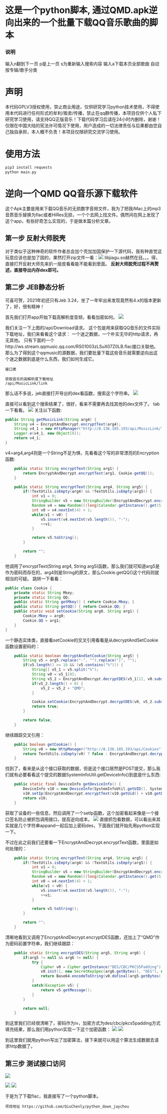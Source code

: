 # 这是一个python脚本, 通过QMD.apk逆向出来的一个批量下载QQ音乐歌曲的脚本
### 说明
输入n翻到下一页 
p是上一页 
s为重新输入搜索内容 
输入a下载本页全部歌曲 自动按专辑/歌手分类

# 声明
本代码GPLV3授权使用，禁止商业用途，仅供研究学习python技术使用，不得使用本代码进行任何形式的牟利/贩卖/传播，禁止在qq群传播，本项目仅供个人私下研究学习使用，请支持QQ正版音乐！下载代码学习后请在24小时内删除，谢谢！
仅限在中国大陆的宪法许可情况下使用，用户造成的一切法律责任与后果都由您自己独自承担，本人概不负责！本项目仅限研究交流学习使用。
# 使用方法
```python
pip3 install requests
python main.py
```

# 逆向一个QMD QQ音乐源下载软件
这个Apk主要是用来下载QQ音乐的无损数字音频文件，我为了把我iMac上的mp3音质音乐替换为flac或者HiRes无损，一个个去网上找文件。偶然间在网上发现了这个app，有些好奇怎么实现的，于是做本篇分析文章。

## 第一步 反射大师脱壳
对于类似于这种神奇的软件作者总会加个壳加加固保护一下源代码，我有种直觉这玩意应该也是加了固的，果然打开zip文件一看：![](media/16589902696730/16589910239841.png)
libjiagu.so赫然在目。。。得，直接打开反射大师先来扒一层皮看看能不能看到里面。
**反射大师脱壳过程不再赘述，直接导出内存dex即可。**

## 第二步 JEB静态分析
可喜可贺，2021年初还只有Jeb 3.24，坐了一年牢出来发现竟然有4.x的版本更新了，好，很有精神！

首先我们打开app开始下载高解析度音频，看看加密如何。
![](media/16589902696730/16589915329732.jpg)

我们关注一下上图的/api/Download请求。
这个包是用来获取QQ音乐的文件实际下载地址，我们来看看这个请求：
一个迷之数据，一个朴实无华的http请求，再无其他。
只有下面的一个http://ws.stream.qqmusic.qq.com/RS01003zLSuX07Z0LB.flac接口关联他。那么为了得到这个qqmusic的源数据，我们要批量下载这些音乐就需要逆向出这个迷之数据到底是什么东西，我们如何生成它。

```
接口表

获取音乐的高解析度下载地址
/api/MusicLink/link
```

那么话不多说，jeb直接打开导出的dex看函数，搜索这个字符串。
![](media/16589902696730/16589918835312.jpg)

直接可以看到这个搜索结果了，很好，看来不需要再去找其他的dex文件了。
tab一下看看。
![](media/16589902696730/16589919873070.jpg)
关注以下函数:
```java
public String getMusicLink(String arg4) {
    String v4 = EncryptAndDecrypt.encryptText(arg4);
    String v4_1 = new HttpManager("http://8.136.185.193/api/MusicLink/link").postDataWithResult("\"" + v4 + "\"");
    Logger.e(v4_1, new Object[0]);
    return v4_1;
}
```
v4=arg4,arg4则是一个String不足为惧，先看看这个写的非常漂亮的Encryption函数:
```java
    public static String encryptText(String arg1) {
        return EncryptAndDecrypt.encryptText(arg1, Cookie.getQQ());
    }

    public static String encryptText(String arg4, String arg5) {
        if(!TextUtils.isEmpty(arg4) && !TextUtils.isEmpty(arg5)) {
            int v1 = 0;
            StringBuilder v5 = new StringBuilder(EncryptAndDecrypt.encryptDES(arg4, "QMD" + arg5.substring(0, 8)));
            Random v4 = new Random(((long)Calendar.getInstance().get(5)));
            int v0 = v4.nextInt(4) + 1;
            while(v1 < v0) {
                v5.insert(v4.nextInt(v5.length()), "-");
                ++v1;
            }

            return v5.toString();
        }

        return "";
    }
```
他调用了encryptText(String arg4, String arg5)函数，那么我们就可知道arg5是作为密码而存在的，arg4则是String的原文，那么Cookie.getQQ()这个代码则就相当的可疑。
跳转一下看看：
```java
public class Cookie {
    private static String Mkey;
    private static String QQ;
    public static String getMkey() { return Cookie.Mkey; }
    public static String getQQ() { return Cookie.QQ; }
    public static void setCookie(String arg0, String arg1) {
        Cookie.Mkey = arg0;
        Cookie.QQ = arg1; 
    }
}
```
一个静态实体类，直接看setCookie的交叉引用看看是从decryptAndSetCookie函数设置密码的：
```java
    public static boolean decryptAndSetCookie(String arg5) {
        String v5 = arg5.replace("-", "").replace("|", "");
        if(v5.length() >= 10 && (v5.contains("%"))) {
            String[] v5_1 = v5.split("%");
            String v0 = v5_1[0];
            String v5_2 = EncryptAndDecrypt.decryptDES(v5_1[1], v0.substring(0, 8));
            if(v5_2.length() < 8) {
                v5_2 = v5_2 + "QMD";
            }

            Cookie.setCookie(EncryptAndDecrypt.decryptDES(v0, v5_2.substring(0, 8)), v5_2);//v5_2就是密码，由arg5参数分解而来。
            return true;
        }

        return false;
    }
```
继续跟踪交叉引用：
```java
    public boolean getCookie() {
        String v0 = new HttpManager("http://8.136.185.193/api/Cookies").postDataWithResult(new Gson().toJson(SystemInfoUtil.getDeviceInfo()));
        return TextUtils.isEmpty(v0) ? false : EncryptAndDecrypt.decryptAndSetCookie(v0);
    }
```
找到了，看来是从这个接口获取的数据，但是这个接口居然是POST提交，那么我们就有必要看看这个提交的数据SystemInfoUtil.getDeviceInfo()到底是什么东西:
```java
    public static final DeviceInfo getDeviceInfo() {
        DeviceInfo v10 = new DeviceInfo(SystemInfoUtil.getUID(), SystemInfoUtil.getSystemModel(), SystemInfoUtil.getDeviceBrand(), SystemInfoUtil.getAppVersionName(), SystemInfoUtil.getSystemVersion(), SystemInfoUtil.getAppVersionCode() + "", null, 0x40, null);
        v10.setIp(EncryptAndDecrypt.encryptText(v10.getUid() + v10.getDeviceModel() + v10.getDeviceBrand() + v10.getSystemVersion() + v10.getAppVersion() + v10.getVersionCode(), "F*ckYou!"));//密码是F*ckYou!，emmmm....
        return v10;
    }
```
获取了设备的一些信息，然后调用了一个setIp函数，这个加密看起来像是一个接口签名防止被抓包调用接口，提高逆向成本。
![](media/16589902696730/16589927417533.jpg)
直接抓包看数据，可以看出来其实就是几个字符串appand一起后加上密码des，下面我们就开始先用python实现一下。

不过在此之前我们还要看一下EncryptAndDecrypt.encryptText函数，里面是如何处理的：
```java
    public static String encryptText(String arg4, String arg5) {
        if(!TextUtils.isEmpty(arg4) && !TextUtils.isEmpty(arg5)) {
            int v1 = 0;
            StringBuilder v5 = new StringBuilder(EncryptAndDecrypt.encryptDES(arg4, ("QMD" + arg5).substring(0, 8)));
            Random v4 = new Random(((long)Calendar.getInstance().get(5)));
            int v0 = v4.nextInt(4) + 1;
            while(v1 < v0) {
                v5.insert(v4.nextInt(v5.length()), "-");
                ++v1;
            }

            return v5.toString();
        }

        return "";
    }
```
清晰地看到又调用了EncryptAndDecrypt.encryptDES函数，还加上了“QMD”作为密码前置字符串，我们继续跟踪：
```java
    public static String encryptDES(String arg5, String arg6) {
        if(arg5 != null && arg6 != null) {
            try {
                Cipher v0 = Cipher.getInstance("DES/CBC/PKCS5Padding");
                v0.init(1, new SecretKeySpec(arg6.getBytes(), "DES"), new IvParameterSpec(arg6.getBytes()));
                return Base64.encodeToString(v0.doFinal(arg5.getBytes()), 0).trim();
            }
            catch(Exception v5) {
                return v5.getMessage();
            }
        }

        return null;
    }
```
到这里我们已经很清晰了，密码作为iv，加密方式为des/cbc/pkcs5padding方式填充结果，那么我们用python实现一下这个加密函数：
![](media/16589902696730/16591253982291.jpg)
![](media/16589902696730/16591257371138.jpg)

到这里我们就用python写出了加密算法，接下来就可以用这个算法生成数据去请求http数据了。

## 第三步 测试接口访问
![](media/16589902696730/16591588597095.jpg)

![](media/16589902696730/16591604097922.jpg)
![](media/16589902696730/16591625487605.jpg)

于是为了下载flac，我直接写了一个python脚本。
```
项目地址 https://github.com/QiuChenly/python_down_jaychou
```